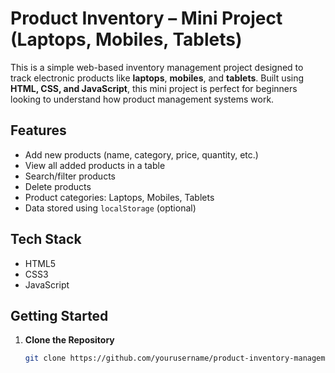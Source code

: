 # Product Inventory – Mini Project (Laptops, Mobiles, Tablets)

This is a simple web-based inventory management project designed to track electronic products like **laptops**, **mobiles**, and **tablets**. Built using **HTML, CSS, and JavaScript**, this mini project is perfect for beginners looking to understand how product management systems work.

## Features
- Add new products (name, category, price, quantity, etc.)
- View all added products in a table
- Search/filter products
- Delete products
- Product categories: Laptops, Mobiles, Tablets
- Data stored using `localStorage` (optional)

## Tech Stack
- HTML5
- CSS3
- JavaScript

## Getting Started
1. **Clone the Repository**
   ```bash
   git clone https://github.com/yourusername/product-inventory-management
